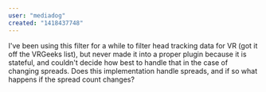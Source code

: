 ```yaml
---
user: "mediadog"
created: "1418437748"
---
```


I've been using this filter for a while to filter head tracking data for VR (got it off the VRGeeks list), but never made it into a proper plugin because it is stateful, and couldn't decide how best to handle that in the case of changing spreads.  Does this implementation handle spreads, and if so what happens if the spread count changes?


